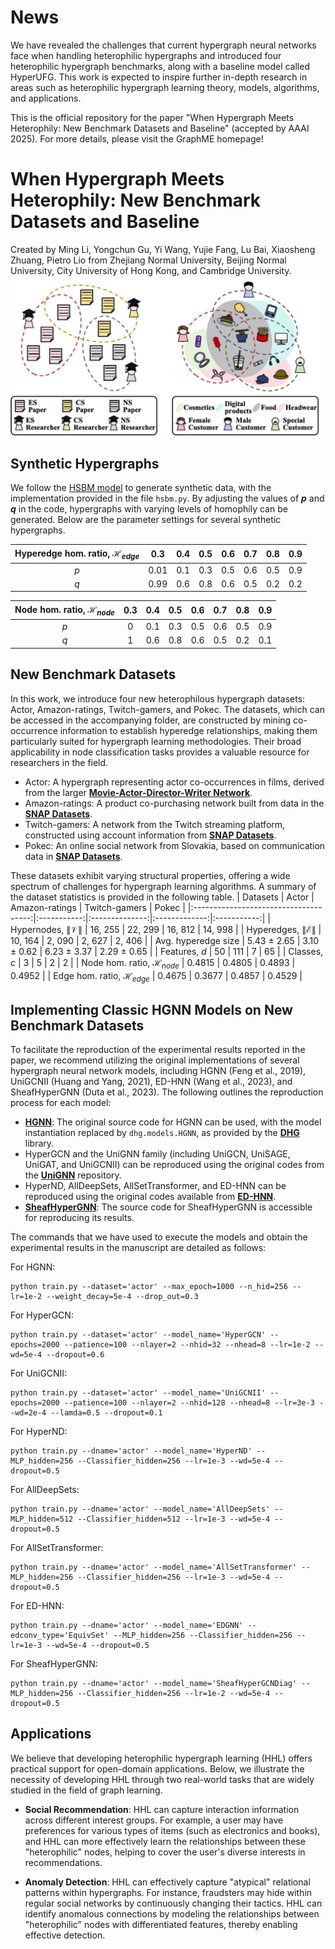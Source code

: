# News
We have revealed the challenges that current hypergraph neural networks face when handling heterophilic hypergraphs and introduced four heterophilic hypergraph benchmarks, along with a baseline model called HyperUFG. This work is expected to inspire further in-depth research in areas such as heterophilic hypergraph learning theory, models, algorithms, and applications.

This is the official repository for the paper "When Hypergraph Meets Heterophily: New Benchmark Datasets and Baseline" (accepted by AAAI 2025). For more details, please visit the GraphME homepage!

# When Hypergraph Meets Heterophily: New Benchmark Datasets and Baseline
Created by Ming Li, Yongchun Gu, Yi Wang, Yujie Fang, Lu Bai, Xiaosheng Zhuang, Pietro Lio from Zhejiang Normal University, Beijing Normal University, City University of Hong Kong, and Cambridge University.
![Homophilic Hypergraphs & Heterophilic Hypergraphs](/doc/Hypergraphs.jpg "Homophilic Hypergraphs & Heterophilic Hypergraphs")

## Synthetic Hypergraphs
We follow the [HSBM model](https://github.com/sepidism/HSBM) to generate synthetic data, with the implementation provided in the file `hsbm.py`. By adjusting the values of **$p$** and **$q$** in the code, hypergraphs with varying levels of homophily can be generated. Below are the parameter settings for several synthetic hypergraphs.

|       Hyperedge hom. ratio, $\mathcal{H}_{edge}$   | 0.3 | 0.4 | 0.5 | 0.6 | 0.7 | 0.8 | 0.9 |    
|:------------------------------------:|:---------:|:--------:|:------:|:------:|:---------:|:--------:|:------:|
|    $p$      |   0.01   |     0.1     |    0.3    |    0.5   |   0.6  |   0.5  |   0.9  |
|    $q$      |   0.99   |     0.6     |    0.8    |    0.6   |   0.5  |   0.2  |   0.2  |


|       Node hom. ratio, $\mathcal{H}_{node}$   | 0.3 | 0.4 | 0.5 | 0.6 | 0.7 | 0.8 | 0.9 |    
|:------------------------------------:|:---------:|:--------:|:------:|:------:|:---------:|:--------:|:------:|
|    $p$      |   0   |     0.1     |    0.3    |    0.5   |   0.6  |   0.5  |   0.9  |
|    $q$      |   1   |     0.6     |    0.8    |    0.6   |   0.5  |   0.2  |   0.1  |

## New Benchmark Datasets
In this work, we introduce four new heterophilous hypergraph datasets: Actor, Amazon-ratings, Twitch-gamers, and Pokec. The datasets, which can be accessed in the accompanying folder, are constructed by mining co-occurrence information to establish hyperedge relationships, making them particularly suited for hypergraph learning methodologies. Their broad applicability in node classification tasks provides a valuable resource for researchers in the field.
- Actor: A hypergraph representing actor co-occurrences in films, derived from the larger **[Movie-Actor-Director-Writer Network](https://www.aminer.org/lab-datasets/soinf/)**.
- Amazon-ratings: A product co-purchasing network built from data in the **[SNAP Datasets](https://snap.stanford.edu/data/amazon-meta.html)**.
- Twitch-gamers: A network from the Twitch streaming platform, constructed using account information from **[SNAP Datasets](http://snap.stanford.edu/data/twitch_gamers.html)**.
- Pokec: An online social network from Slovakia, based on communication data in **[SNAP Datasets](https://snap.stanford.edu/data/soc-Pokec.html)**.

These datasets exhibit varying structural properties, offering a wide spectrum of challenges for hypergraph learning algorithms. A summary of the dataset statistics is provided in the following table.
|                Datasets               |    Actor    | Amazon-ratings | Twitch-gamers |    Pokec    |
|:-------------------------------------:|:-----------:|:--------------:|:-------------:|:-----------:|
|     Hypernodes, $\|\mathcal{V}\|$     |   16, 255   |     22, 299    |    16, 812    |   14, 998   |
|    Hyperedges, $\|\mathcal{E}\|$      |   10, 164   |     2, 090     |     2, 627    |    2, 406   |
|        Avg. hyperedge size            | 5.43 ± 2.65 |   3.10 ± 0.62  |  6.23 ± 3.37  | 2.29 ± 0.65 |
|             Features, $d$             |      50     |       111      |       7       |      65     |
|              Classes, $c$             |      3      |        5       |       2       |      2      |
| Node hom. ratio, $\mathcal{H}_{node}$ |    0.4815   |     0.4805     |     0.4893    |    0.4952   |
| Edge hom. ratio, $\mathcal{H}_{edge}$ |    0.4675   |     0.3677     |     0.4857    |    0.4529   |

## Implementing Classic HGNN Models on New Benchmark Datasets
To facilitate the reproduction of the experimental results reported in the paper, we recommend utilizing the original implementations of several hypergraph neural network models, including HGNN (Feng et al., 2019), UniGCNII (Huang and Yang, 2021), ED-HNN (Wang et al., 2023), and SheafHyperGNN (Duta et al., 2023). The following outlines the reproduction process for each model:
- **[HGNN](https://github.com/iMoonLab/HGNN)**: The original source code for HGNN can be used, with the model instantiation replaced by `dhg.models.HGNN`, as provided by the **[DHG](https://github.com/iMoonLab/DeepHypergraph)** library.
- HyperGCN and the UniGNN family (including UniGCN, UniSAGE, UniGAT, and UniGCNII) can be reproduced using the original codes from the **[UniGNN](https://github.com/OneForward/UniGNN)** repository.
- HyperND, AllDeepSets, AllSetTransformer, and ED-HNN can be reproduced using the original codes available from **[ED-HNN](https://github.com/Graph-COM/ED-HNN)**.
- **[SheafHyperGNN](https://github.com/IuliaDuta/sheaf_hypergraph_networks)**: The source code for SheafHyperGNN is accessible for reproducing its results. 

The commands that we have used to execute the models and obtain the experimental results in the manuscript are detailed as follows:

For HGNN:
```
python train.py --dataset='actor' --max_epoch=1000 --n_hid=256 --lr=1e-2 --weight_decay=5e-4 --drop_out=0.3
```

For HyperGCN:
```
python train.py --dataset='actor' --model_name='HyperGCN' --epochs=2000 --patience=100 --nlayer=2 --nhid=32 --nhead=8 --lr=1e-2 --wd=5e-4 --dropout=0.6
```

For UniGCNII:
```
python train.py --dataset='actor' --model_name='UniGCNII' --epochs=2000 --patience=100 --nlayer=2 --nhid=128 --nhead=8 --lr=3e-3 --wd=2e-4 --lamda=0.5 --dropout=0.1

```

For HyperND:
```
python train.py --dname='actor' --model_name='HyperND' --MLP_hidden=256 --Classifier_hidden=256 --lr=1e-3 --wd=5e-4 --dropout=0.5
```

For AllDeepSets:
```
python train.py --dname='actor' --model_name='AllDeepSets' --MLP_hidden=512 --Classifier_hidden=512 --lr=1e-3 --wd=5e-4 --dropout=0.5
```

For AllSetTransformer:
```
python train.py --dname='actor' --model_name='AllSetTransformer' --MLP_hidden=256 --Classifier_hidden=256 --lr=1e-3 --wd=5e-4 --dropout=0.5
```

For ED-HNN:
```
python train.py --dname='actor' --model_name='EDGNN' --edconv_type='EquivSet' --MLP_hidden=256 --Classifier_hidden=256 --lr=1e-3 --wd=5e-4 --dropout=0.5
```

For SheafHyperGNN:
```
python train.py --dname='actor' --model_name='SheafHyperGCNDiag' --MLP_hidden=256 --Classifier_hidden=256 --lr=1e-2 --wd=5e-4 --dropout=0.5
```

## Applications 
We believe that developing heterophilic hypergraph learning (HHL) offers practical support for open-domain applications. Below, we illustrate the necessity of developing HHL through two real-world tasks that are widely studied in the field of graph learning.

- **Social Recommendation**: HHL can capture interaction information across different interest groups. For example, a user may have preferences for various types of items (such as electronics and books), and HHL can more effectively learn the relationships between these "heterophilic" nodes, helping to cover the user's diverse interests in recommendations.

- **Anomaly Detection**: HHL can effectively capture "atypical" relational patterns within hypergraphs. For instance, fraudsters may hide within regular social networks by continuously changing their tactics. HHL can identify anomalous connections by modeling the relationships between "heterophilic" nodes with differentiated features, thereby enabling effective detection.
